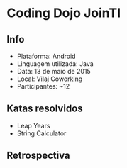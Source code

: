 # Coding Dojo JoinTI

## Info
- Plataforma: Android
- Linguagem utilizada: Java
- Data: 13 de maio de 2015
- Local: Vilaj Coworking
- Participantes: ~12

## Katas resolvidos
- Leap Years
- String Calculator

## Retrospectiva
